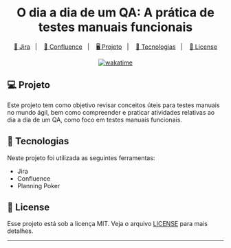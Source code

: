 <h1 align="center">
  O dia a dia de um QA: A prática de testes manuais funcionais
</h1>

<p align="center">
  <a href="https://brunohdorea.atlassian.net/jira/software/projects/PROJ/boards/2/roadmap">🔗 Jira</a>&nbsp;&nbsp;&nbsp;|&nbsp;&nbsp;&nbsp;
  <a href="https://brunohdorea.atlassian.net/wiki/home">🔗 Confluence</a>&nbsp;&nbsp;&nbsp;|&nbsp;&nbsp;&nbsp;
  <a href="#-projeto">🖥️ Projeto</a>&nbsp;&nbsp;&nbsp;|&nbsp;&nbsp;&nbsp;
  <a href="#-tecnologias">🚀 Tecnologias</a>&nbsp;&nbsp;&nbsp;|&nbsp;&nbsp;&nbsp;
  <a href="#-license">📝 License</a>
</p>

<p align="center">
<a href="https://wakatime.com/badge/user/68660678-6b86-4b78-98df-f5f41a37e1bc/project/fcc84081-d8e8-4d93-a8e2-739f89491c6a"><img src="https://wakatime.com/badge/user/68660678-6b86-4b78-98df-f5f41a37e1bc/project/fcc84081-d8e8-4d93-a8e2-739f89491c6a.svg" alt="wakatime"></a>
</p>

## 💻 Projeto

Este projeto tem como objetivo revisar conceitos úteis para testes manuais no mundo ágil, bem como compreender e praticar atividades relativas ao dia a dia de um QA, como foco em testes manuais funcionais.

## 🚀 Tecnologias

Neste projeto foi utilizada as seguintes ferramentas:

- Jira
- Confluence
- Planning Poker

## 📝 License

Esse projeto está sob a licença MIT. Veja o arquivo [LICENSE](LICENSE) para mais detalhes.

---

